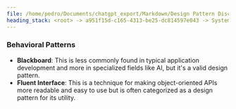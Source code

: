 ```yaml
---
file: /home/pedro/Documents/chatgpt_export/Markdown/Design Pattern Discussion.md
heading_stack: <root> -> a951f15d-c165-4313-be25-dc814597e043 -> System -> 03985b6c-29ae-41b6-92e5-e42d445643dd -> System -> aaa24614-b737-4538-9e3c-c9866b7ef27a -> User -> b7a138d2-d995-484d-a7ba-5203e4b28814 -> Assistant -> Creational Patterns -> Structural Patterns -> Behavioral Patterns
---
```

### Behavioral Patterns
- **Blackboard**: This is less commonly found in typical application development and more in specialized fields like AI, but it's a valid design pattern.
- **Fluent Interface**: This is a technique for making object-oriented APIs more readable and easy to use but is often categorized as a design pattern for its utility.
  
